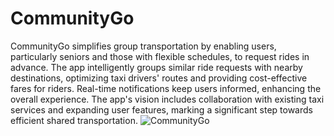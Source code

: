 # CommunityGo
CommunityGo simplifies group transportation by enabling users, particularly seniors and those with flexible schedules, to request rides in advance. The app intelligently groups similar ride requests with nearby destinations, optimizing taxi drivers' routes and providing cost-effective fares for riders. Real-time notifications keep users informed, enhancing the overall experience. The app's vision includes collaboration with existing taxi services and expanding user features, marking a significant step towards efficient shared transportation.
![CommunityGo](https://github.com/Larppuli/CommunityGoFrontend/assets/73671162/b3db7576-22a5-4e13-86c0-858410254544)
